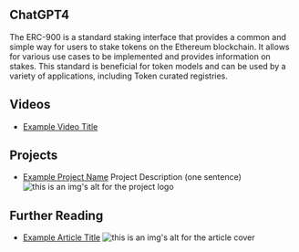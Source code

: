 ## ChatGPT4

The ERC-900 is a standard staking interface that provides a common and simple way for users to stake tokens on the Ethereum blockchain. It allows for various use cases to be implemented and provides information on stakes. This standard is beneficial for token models and can be used by a variety of applications, including Token curated registries.

## Videos

- [Example Video Title](https://www.youtube.com/watch?v=TDGq4aeevgY)

## Projects

- [Example Project Name](https://xxxx.xxx/xxxxx) Project Description (one sentence) ![this is an img's alt for the project logo](https://xxxx.xxx/project-logo.xxx)

## Further Reading

- [Example Article Title](https://xxxx.xxx/xxxxx) ![this is an img's alt for the article cover](https://xxxx.xxx/article-cover.xxx)
